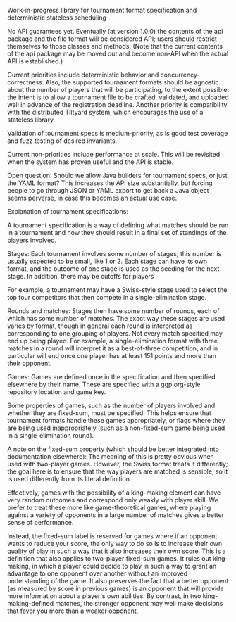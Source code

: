 Work-in-progress library for tournament format specification and deterministic stateless scheduling

No API guarantees yet. Eventually (at version 1.0.0) the contents of the api package and the file format will be considered API; users should restrict themselves to those classes and methods. (Note that the current contents of the api package may be moved out and become non-API when the actual API is established.)

Current priorities include deterministic behavior and concurrency-correctness. Also, the supported tournament formats should be agnostic about the number of players that will be participating, to the extent possible; the intent is to allow a tournament file to be crafted, validated, and uploaded well in advance of the registration deadline. Another priority is compatibility with the distributed Tiltyard system, which encourages the use of a stateless library. 

Validation of tournament specs is medium-priority, as is good test coverage and fuzz testing of desired invariants.

Current non-priorities include performance at scale. This will be revisited when the system has proven useful and the API is stable.

Open question: Should we allow Java builders for tournament specs, or just the YAML format? This increases the API size substantially, but forcing people to go through JSON or YAML export to get back a Java object seems perverse, in case this becomes an actual use case.

Explanation of tournament specifications:

A tournament specification is a way of defining what matches should be run in a tournament and how they should result in a final set of standings of the players involved.

Stages: Each tournament involves some number of stages; this number is usually expected to be small, like 1 or 2. Each stage can have its own format, and the outcome of one stage is used as the seeding for the next stage. In addition, there may be cutoffs for players

For example, a tournament may have a Swiss-style stage used to select the top four competitors that then compete in a single-elimination stage.

Rounds and matches: Stages then have some number of rounds, each of which has some number of matches. The exact way these stages are used varies by format, though in general each round is interpreted as corresponding to one grouping of players. Not every match specified may end up being played. For example, a single-elimination format with three matches in a round will interpret it as a best-of-three competition, and in particular will end once one player has at least 151 points and more than their opponent.

Games: Games are defined once in the specification and then specified elsewhere by their name. These are specified with a ggp.org-style repository location and game key.

Some properties of games, such as the number of players involved and whether they are fixed-sum, must be specified. This helps ensure that tournament formats handle these games appropriately, or flags where they are being used inappropriately (such as a non-fixed-sum game being used in a single-elimination round).

A note on the fixed-sum property (which should be better integrated into documentation elsewhere): The meaning of this is pretty obvious when used with two-player games. However, the Swiss format treats it differently; the goal here is to ensure that the way players are matched is sensible, so it is used differently from its literal definition.

Effectively, games with the possibility of a king-making element can have very random outcomes and correspond only weakly with player skill. We prefer to treat these more like game-theoretical games, where playing against a variety of opponents in a large number of matches gives a better sense of performance.

Instead, the fixed-sum label is reserved for games where if an opponent wants to reduce your score, the only way to do so is to increase their own quality of play in such a way that it also increases their own score. This is a definition that also applies to two-player fixed-sum games. It rules out king-making, in which a player could decide to play in such a way to grant an advantage to one opponent over another without an improved understanding of the game. It also preserves the fact that a better opponent (as measured by score in previous games) is an opponent that will provide more information about a player's own abilities. By contrast, in two king-making-defined matches, the stronger opponent may well make decisions that favor you more than a weaker opponent.